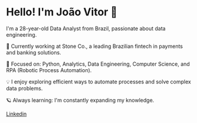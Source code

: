 # Hello! I'm João Vitor 👋 

I'm a 28-year-old Data Analyst from Brazil, passionate about data engineering. 

💼 Currently working at Stone Co., a leading Brazilian fintech in payments and banking solutions.

🧠 Focused on: Python, Analytics, Data Engineering, Computer Science, and RPA (Robotic Process Automation).

💡 I enjoy exploring efficient ways to automate processes and solve complex data problems.

🪐 Always learning: I'm constantly expanding my knowledge.

[Linkedin](https://www.linkedin.com/in/jo%C3%A3o-vitor-de-castro-e-silva-56726a1b3/)

<!---
LeifrEiriksson/LeifrEiriksson is a ✨ special ✨ repository because its `README.md` (this file) appears on your GitHub profile.
You can click the Preview link to take a look at your changes.
--->
